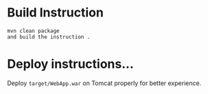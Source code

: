 

# Build Instruction


```
mvn clean package
and build the instruction .
```

# Deploy instructions...

Deploy ```target/WebApp.war``` on Tomcat properly for better experience.

